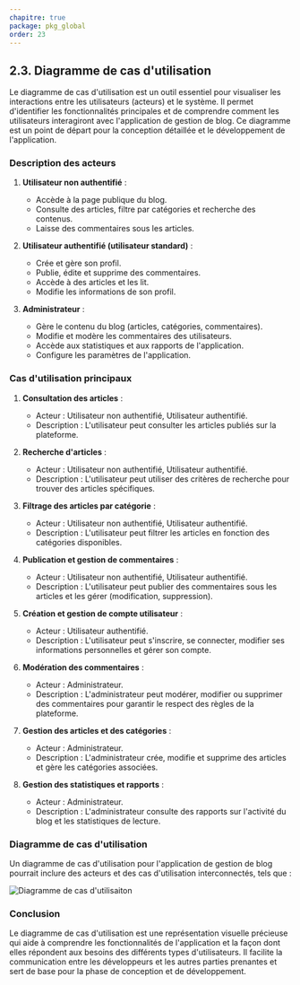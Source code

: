 ```yaml
---
chapitre: true
package: pkg_global
order: 23
---
```


## 2.3. Diagramme de cas d'utilisation

Le diagramme de cas d'utilisation est un outil essentiel pour visualiser les interactions entre les utilisateurs (acteurs) et le système. Il permet d'identifier les fonctionnalités principales et de comprendre comment les utilisateurs interagiront avec l'application de gestion de blog. Ce diagramme est un point de départ pour la conception détaillée et le développement de l'application.

### **Description des acteurs**  
1. **Utilisateur non authentifié** :
   - Accède à la page publique du blog.
   - Consulte des articles, filtre par catégories et recherche des contenus.
   - Laisse des commentaires sous les articles.

2. **Utilisateur authentifié (utilisateur standard)** :
   - Crée et gère son profil.
   - Publie, édite et supprime des commentaires.
   - Accède à des articles et les lit.
   - Modifie les informations de son profil.

3. **Administrateur** :
   - Gère le contenu du blog (articles, catégories, commentaires).
   - Modifie et modère les commentaires des utilisateurs.
   - Accède aux statistiques et aux rapports de l'application.
   - Configure les paramètres de l'application.

### **Cas d'utilisation principaux**  
1. **Consultation des articles** :
   - Acteur : Utilisateur non authentifié, Utilisateur authentifié.
   - Description : L'utilisateur peut consulter les articles publiés sur la plateforme.

2. **Recherche d'articles** :
   - Acteur : Utilisateur non authentifié, Utilisateur authentifié.
   - Description : L'utilisateur peut utiliser des critères de recherche pour trouver des articles spécifiques.

3. **Filtrage des articles par catégorie** :
   - Acteur : Utilisateur non authentifié, Utilisateur authentifié.
   - Description : L'utilisateur peut filtrer les articles en fonction des catégories disponibles.

4. **Publication et gestion de commentaires** :
   - Acteur : Utilisateur non authentifié, Utilisateur authentifié.
   - Description : L'utilisateur peut publier des commentaires sous les articles et les gérer (modification, suppression).

5. **Création et gestion de compte utilisateur** :
   - Acteur : Utilisateur authentifié.
   - Description : L'utilisateur peut s'inscrire, se connecter, modifier ses informations personnelles et gérer son compte.

6. **Modération des commentaires** :
   - Acteur : Administrateur.
   - Description : L'administrateur peut modérer, modifier ou supprimer des commentaires pour garantir le respect des règles de la plateforme.

7. **Gestion des articles et des catégories** :
   - Acteur : Administrateur.
   - Description : L'administrateur crée, modifie et supprime des articles et gère les catégories associées.

8. **Gestion des statistiques et rapports** :
   - Acteur : Administrateur.
   - Description : L'administrateur consulte des rapports sur l'activité du blog et les statistiques de lecture.

### **Diagramme de cas d'utilisation**  
Un diagramme de cas d'utilisation pour l'application de gestion de blog pourrait inclure des acteurs et des cas d'utilisation interconnectés, tels que :

![Diagramme de cas d'utilisaiton](/prototype-blog/images/analyse/use_cases_Blog.svg)

### **Conclusion**  
Le diagramme de cas d'utilisation est une représentation visuelle précieuse qui aide à comprendre les fonctionnalités de l'application et la façon dont elles répondent aux besoins des différents types d'utilisateurs. Il facilite la communication entre les développeurs et les autres parties prenantes et sert de base pour la phase de conception et de développement.